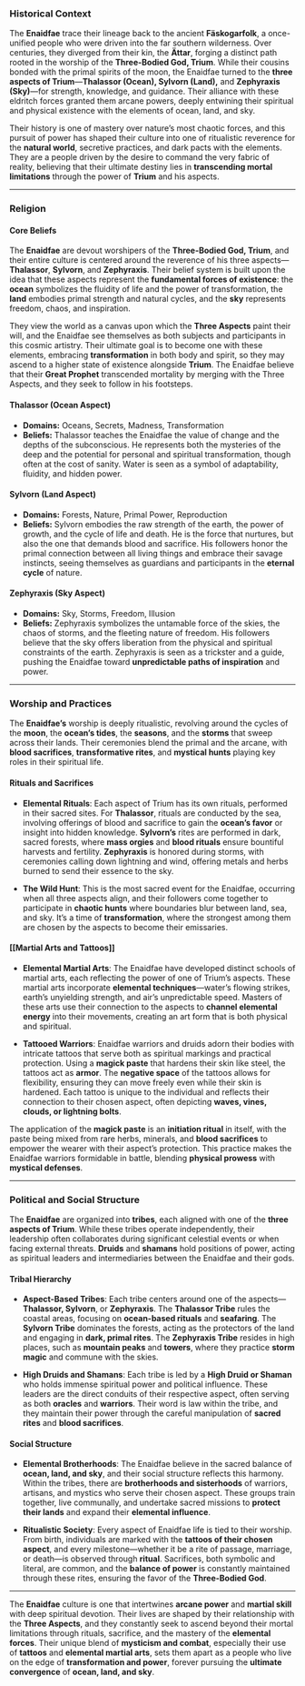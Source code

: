 ### **Historical Context**

The **Enaidfae** trace their lineage back to the ancient **Fäskogarfolk**, a once-unified people who were driven into the far southern wilderness. Over centuries, they diverged from their kin, the **Ättar**, forging a distinct path rooted in the worship of the **Three-Bodied God, Trium**. While their cousins bonded with the primal spirits of the moon, the Enaidfae turned to the **three aspects of Trium**—**Thalassor (Ocean), Sylvorn (Land),** and **Zephyraxis (Sky)**—for strength, knowledge, and guidance. Their alliance with these eldritch forces granted them arcane powers, deeply entwining their spiritual and physical existence with the elements of ocean, land, and sky.

Their history is one of mastery over nature’s most chaotic forces, and this pursuit of power has shaped their culture into one of ritualistic reverence for the **natural world**, secretive practices, and dark pacts with the elements. They are a people driven by the desire to command the very fabric of reality, believing that their ultimate destiny lies in **transcending mortal limitations** through the power of **Trium** and his aspects.

---

### **Religion**

#### **Core Beliefs**

The **Enaidfae** are devout worshipers of the **Three-Bodied God, Trium**, and their entire culture is centered around the reverence of his three aspects—**Thalassor**, **Sylvorn**, and **Zephyraxis**. Their belief system is built upon the idea that these aspects represent the **fundamental forces of existence**: the **ocean** symbolizes the fluidity of life and the power of transformation, the **land** embodies primal strength and natural cycles, and the **sky** represents freedom, chaos, and inspiration.

They view the world as a canvas upon which the **Three Aspects** paint their will, and the Enaidfae see themselves as both subjects and participants in this cosmic artistry. Their ultimate goal is to become one with these elements, embracing **transformation** in both body and spirit, so they may ascend to a higher state of existence alongside **Trium**. The Enaidfae believe that their **Great Prophet** transcended mortality by merging with the Three Aspects, and they seek to follow in his footsteps.

#### **Thalassor (Ocean Aspect)**
- **Domains:** Oceans, Secrets, Madness, Transformation
- **Beliefs:** Thalassor teaches the Enaidfae the value of change and the depths of the subconscious. He represents both the mysteries of the deep and the potential for personal and spiritual transformation, though often at the cost of sanity. Water is seen as a symbol of adaptability, fluidity, and hidden power.

#### **Sylvorn (Land Aspect)**
- **Domains:** Forests, Nature, Primal Power, Reproduction
- **Beliefs:** Sylvorn embodies the raw strength of the earth, the power of growth, and the cycle of life and death. He is the force that nurtures, but also the one that demands blood and sacrifice. His followers honor the primal connection between all living things and embrace their savage instincts, seeing themselves as guardians and participants in the **eternal cycle** of nature.

#### **Zephyraxis (Sky Aspect)**
- **Domains:** Sky, Storms, Freedom, Illusion
- **Beliefs:** Zephyraxis symbolizes the untamable force of the skies, the chaos of storms, and the fleeting nature of freedom. His followers believe that the sky offers liberation from the physical and spiritual constraints of the earth. Zephyraxis is seen as a trickster and a guide, pushing the Enaidfae toward **unpredictable paths of inspiration** and power.

---

### **Worship and Practices**

The **Enaidfae’s** worship is deeply ritualistic, revolving around the cycles of the **moon**, the **ocean’s tides**, the **seasons**, and the **storms** that sweep across their lands. Their ceremonies blend the primal and the arcane, with **blood sacrifices**, **transformative rites**, and **mystical hunts** playing key roles in their spiritual life.

#### **Rituals and Sacrifices**
- **Elemental Rituals**: Each aspect of Trium has its own rituals, performed in their sacred sites. For **Thalassor**, rituals are conducted by the sea, involving offerings of blood and sacrifice to gain the **ocean’s favor** or insight into hidden knowledge. **Sylvorn’s** rites are performed in dark, sacred forests, where **mass orgies** and **blood rituals** ensure bountiful harvests and fertility. **Zephyraxis** is honored during storms, with ceremonies calling down lightning and wind, offering metals and herbs burned to send their essence to the sky.
  
- **The Wild Hunt**: This is the most sacred event for the Enaidfae, occurring when all three aspects align, and their followers come together to participate in **chaotic hunts** where boundaries blur between land, sea, and sky. It’s a time of **transformation**, where the strongest among them are chosen by the aspects to become their emissaries.

#### **[[Martial Arts and Tattoos]]**
- **Elemental Martial Arts**: The Enaidfae have developed distinct schools of martial arts, each reflecting the power of one of Trium’s aspects. These martial arts incorporate **elemental techniques**—water’s flowing strikes, earth’s unyielding strength, and air’s unpredictable speed. Masters of these arts use their connection to the aspects to **channel elemental energy** into their movements, creating an art form that is both physical and spiritual.

- **Tattooed Warriors**: Enaidfae warriors and druids adorn their bodies with intricate tattoos that serve both as spiritual markings and practical protection. Using a **magick paste** that hardens their skin like steel, the tattoos act as **armor**. The **negative space** of the tattoos allows for flexibility, ensuring they can move freely even while their skin is hardened. Each tattoo is unique to the individual and reflects their connection to their chosen aspect, often depicting **waves, vines, clouds, or lightning bolts**.

The application of the **magick paste** is an **initiation ritual** in itself, with the paste being mixed from rare herbs, minerals, and **blood sacrifices** to empower the wearer with their aspect’s protection. This practice makes the Enaidfae warriors formidable in battle, blending **physical prowess** with **mystical defenses**.

---

### **Political and Social Structure**

The **Enaidfae** are organized into **tribes**, each aligned with one of the **three aspects of Trium**. While these tribes operate independently, their leadership often collaborates during significant celestial events or when facing external threats. **Druids** and **shamans** hold positions of power, acting as spiritual leaders and intermediaries between the Enaidfae and their gods.

#### **Tribal Hierarchy**
- **Aspect-Based Tribes**: Each tribe centers around one of the aspects—**Thalassor, Sylvorn**, or **Zephyraxis**. The **Thalassor Tribe** rules the coastal areas, focusing on **ocean-based rituals** and **seafaring**. The **Sylvorn Tribe** dominates the forests, acting as the protectors of the land and engaging in **dark, primal rites**. The **Zephyraxis Tribe** resides in high places, such as **mountain peaks** and **towers**, where they practice **storm magic** and commune with the skies.

- **High Druids and Shamans**: Each tribe is led by a **High Druid or Shaman** who holds immense spiritual power and political influence. These leaders are the direct conduits of their respective aspect, often serving as both **oracles** and **warriors**. Their word is law within the tribe, and they maintain their power through the careful manipulation of **sacred rites** and **blood sacrifices**.

#### **Social Structure**
- **Elemental Brotherhoods**: The Enaidfae believe in the sacred balance of **ocean, land, and sky**, and their social structure reflects this harmony. Within the tribes, there are **brotherhoods and sisterhoods** of warriors, artisans, and mystics who serve their chosen aspect. These groups train together, live communally, and undertake sacred missions to **protect their lands** and expand their **elemental influence**.
  
- **Ritualistic Society**: Every aspect of Enaidfae life is tied to their worship. From birth, individuals are marked with the **tattoos of their chosen aspect**, and every milestone—whether it be a rite of passage, marriage, or death—is observed through **ritual**. Sacrifices, both symbolic and literal, are common, and the **balance of power** is constantly maintained through these rites, ensuring the favor of the **Three-Bodied God**.

---

The **Enaidfae** culture is one that intertwines **arcane power** and **martial skill** with deep spiritual devotion. Their lives are shaped by their relationship with the **Three Aspects**, and they constantly seek to ascend beyond their mortal limitations through rituals, sacrifice, and the mastery of the **elemental forces**. Their unique blend of **mysticism and combat**, especially their use of **tattoos** and **elemental martial arts**, sets them apart as a people who live on the edge of **transformation and power**, forever pursuing the **ultimate convergence** of **ocean, land, and sky**.